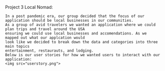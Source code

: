 Project 3 Local Nomad:

    In a post pandemic era, our group decided that the focus of our application should be local businesses in our communities. 
    As a group of avid travelers we wanted an application where we could plan trips and travel around the USA
    ensuring we could use local businesses and accomendations. As we mapped out what our applcation would 
    look like we decided to break down the data and categories into three main topics 
    entertainment, restaurauts, and lodging. 
    Below is our user stories for how we wanted users to interact with our application:
    <img src="userstory.png">

